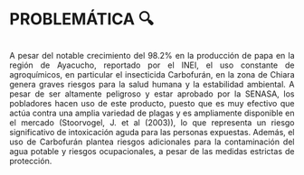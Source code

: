 # <p> PROBLEMÁTICA 🔍</p>



<p align="justify"> A pesar del notable crecimiento del 98.2% en la producción de papa en la región de Ayacucho, reportado por el INEI, el uso constante de agroquímicos, en particular el insecticida Carbofurán, en la zona de Chiara genera graves riesgos para la salud humana y la estabilidad ambiental. A pesar de ser altamente peligroso y estar aprobado por la SENASA, los pobladores hacen uso de este producto, puesto que es muy efectivo que actúa contra una amplia variedad de plagas y es ampliamente disponible en el mercado (Stoorvogel, J. et al (2003)), lo que representa un riesgo significativo de intoxicación aguda para las personas expuestas. Además, el uso de Carbofurán plantea riesgos adicionales para la contaminación del agua potable y riesgos ocupacionales, a pesar de las medidas estrictas de protección.

